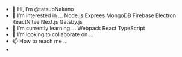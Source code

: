 - 👋 Hi, I’m @tatsuoNakano
- 👀 I’m interested in ... Node.js Exprees MongoDB Firebase Electron ReactNitve Next.js Gatsby.js
- 🌱 I’m currently learning ... Webpack React TypeScript
- 💞️ I’m looking to collaborate on ...
- 📫 How to reach me ...
- 

<!---
tatsuoNakano/tatsuoNakano is a ✨ special ✨ repository because its `README.md` (this file) appears on your GitHub profile.
You can click the Preview link to take a look at your changes.
--->
